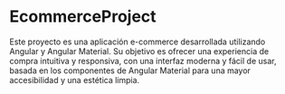 # EcommerceProject
Este proyecto es una aplicación e-commerce desarrollada utilizando Angular y Angular Material. Su objetivo es ofrecer una experiencia de compra intuitiva y responsiva, con una interfaz moderna y fácil de usar, basada en los componentes de Angular Material para una mayor accesibilidad y una estética limpia.
